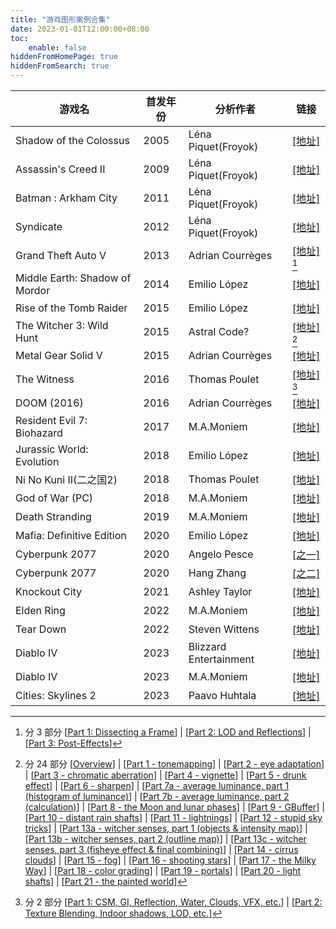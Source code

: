 ```yaml
---
title: "游戏图形案例合集"
date: 2023-01-01T12:00:00+08:00
toc:
    enable: false
hiddenFromHomePage: true
hiddenFromSearch: true
---
```



| 游戏名 | 首发年份 | 分析作者 | 链接 |
|------|------|------|------|
| Shadow of the Colossus | 2005 | Léna Piquet(Froyok) | [\[地址\]](https://www.froyok.fr/blog/2012-10-breakdown-shadow-of-the-colossus-pal-ps2/) |
| Assassin's Creed II | 2009 | Léna Piquet(Froyok) | [\[地址\]](https://www.froyok.fr/blog/2015-12-breakdown-assassins-creed-ii-2/) |
| Batman : Arkham City | 2011 | Léna Piquet(Froyok) | [\[地址\]](https://www.froyok.fr/blog/2012-09-breakdown-batman-arkham-city/) |
| Syndicate | 2012 | Léna Piquet(Froyok) | [\[地址\]](https://www.froyok.fr/blog/2024-01-breakdown-syndicate/) |
| Grand Theft Auto V | 2013 | Adrian Courrèges | [\[地址\]](https://www.adriancourreges.com/blog/2015/11/02/gta-v-graphics-study/) [^GTAV]| 
| Middle Earth: Shadow of Mordor | 2014 | Emilio López | [\[地址\]](https://www.elopezr.com/the-rendering-of-middle-earth-shadow-of-mordor/) |
| Rise of the Tomb Raider | 2015 | Emilio López | [\[地址\]](https://www.elopezr.com/the-rendering-of-rise-of-the-tomb-raider/) | 
| The Witcher 3: Wild Hunt | 2015 | Astral Code? | [\[地址\]](https://astralcode.blogspot.com/2018/11/reverse-engineering-rendering-of.html) [^Witcher3] |
| Metal Gear Solid V | 2015 | Adrian Courrèges | [\[地址\]](https://www.adriancourreges.com/blog/2017/12/15/mgs-v-graphics-study/) |
| The Witness | 2016 | Thomas Poulet | [\[地址\]](https://blog.thomaspoulet.fr/the-witness-frame-part-1/) [^Witness] |
| DOOM (2016) | 2016 | Adrian Courrèges | [\[地址\]](https://www.adriancourreges.com/blog/2016/09/09/doom-2016-graphics-study/) |
| Resident Evil 7: Biohazard | 2017 | M.A.Moniem | [\[地址\]](https://mamoniem.com/behind-the-pretty-frames-resident-evil/) |
| Jurassic World: Evolution | 2018 | Emilio López | [\[地址\]](https://www.elopezr.com/the-rendering-of-jurassic-world-evolution/) |
| Ni No Kuni II(二之国2) | 2018 | Thomas Poulet | [\[地址\]](https://blog.thomaspoulet.fr/ninokuni2-frame/) |
| God of War (PC) | 2018 | M.A.Moniem | [\[地址\]](https://www.mamoniem.com/behind-the-pretty-frames-god-of-war/) |
| Death Stranding | 2019 | M.A.Moniem | [\[地址\]](https://mamoniem.com/behind-the-pretty-frames-death-stranding/) |
| Mafia: Definitive Edition | 2020 | Emilio López | [\[地址\]](https://www.elopezr.com/the-rendering-of-mafia-definitive-edition/) |
| Cyberpunk 2077 | 2020 | Angelo Pesce | [\[之一\]](https://c0de517e.blogspot.com/2020/12/hallucinations-re-rendering-of.html) |
| Cyberpunk 2077 | 2020 | Hang Zhang | [\[之二\]](https://zhangdoa.com/posts/rendering-analysis-cyberpunk-2077) |
| Knockout City | 2021 | Ashley Taylor | [\[地址\]](https://www.velanstudios.com/post/knockout-city-frame-breakdown) |
| Elden Ring | 2022 | M.A.Moniem | [\[地址\]](https://mamoniem.com/behind-the-pretty-frames-elden-ring/) |
| Tear Down | 2022 | Steven Wittens | [\[地址\]](https://acko.net/blog/teardown-frame-teardown/) |
| Diablo IV | 2023 | Blizzard Entertainment | [\[地址\]](https://news.blizzard.com/en-us/diablo4/23964183/peeling-back-the-varnish-the-graphics-of-diablo-iv) |
| Diablo IV | 2023 | M.A.Moniem | [\[地址\]](https://mamoniem.com/behind-the-pretty-frames-diablo-iv/) |
| Cities: Skylines 2 | 2023 | Paavo Huhtala | [\[地址\]](https://blog.paavo.me/cities-skylines-2-performance/) |


[^GTAV]: 分 3 部分 
\[[Part 1: Dissecting a Frame](https://www.adriancourreges.com/blog/2015/11/02/gta-v-graphics-study/)\] | \[[Part 2: LOD and Reflections](https://www.adriancourreges.com/blog/2015/11/02/gta-v-graphics-study-part-2/)\] |  \[[Part 3: Post-Effects](https://www.adriancourreges.com/blog/2015/11/02/gta-v-graphics-study-part-3/)\]  

[^Witcher3]: 分 24 部分 \[[Overview](https://astralcode.blogspot.com/2018/11/reverse-engineering-rendering-of.html)\] | \[[Part 1 - tonemapping](https://astralcode.blogspot.com/2017/09/reverse-engineering-rendering-of.html)\] | \[[Part 2 - eye adaptation](https://astralcode.blogspot.com/2017/10/reverse-engineering-rendering-of.html)\] | \[[Part 3 - chromatic aberration](https://astralcode.blogspot.com/2017/10/reverse-engineering-rendering-of_26.html)\] | \[[Part 4 - vignette](https://astralcode.blogspot.com/2018/02/reverse-engineering-rendering-of.html)\] | \[[Part 5 - drunk effect](https://astralcode.blogspot.com/2018/08/reverse-engineering-rendering-of.html)\] | \[[Part 6 - sharpen](https://astralcode.blogspot.com/2018/11/reverse-engineering-rendering-of_13.html)\] | \[[Part 7a - average luminance, part 1 (histogram of luminance)](https://astralcode.blogspot.com/2018/12/reverse-engineering-rendering-of.html)\] | \[[Part 7b - average luminance, part 2 (calculation)](https://astralcode.blogspot.com/2018/12/reverse-engineering-rendering-of_15.html)\] | \[[Part 8 - the Moon and lunar phases](https://astralcode.blogspot.com/2018/12/reverse-engineering-rendering-of_22.html)\] | \[[Part 9 - GBuffer](https://astralcode.blogspot.com/2018/12/reverse-engineering-rendering-of_28.html)\] | \[[Part 10 - distant rain shafts](https://astralcode.blogspot.com/2019/01/reverse-engineering-rendering-of.html)\] | \[[Part 11 - lightnings](https://astralcode.blogspot.com/2019/03/reverse-engineering-rendering-of.html)\] | \[[Part 12 - stupid sky tricks](https://astralcode.blogspot.com/2019/03/reverse-engineering-rendering-of_17.html)\] | \[[Part 13a - witcher senses, part 1 (objects & intensity map)](https://astralcode.blogspot.com/2019/04/reverse-engineering-rendering-of.html)\] | \[[Part 13b - witcher senses, part 2 (outline map)](https://astralcode.blogspot.com/2019/04/reverse-engineering-rendering-of_74.html)\] | \[[Part 13c - witcher senses, part 3 (fisheye effect & final combining)](https://astralcode.blogspot.com/2019/04/reverse-engineering-rendering-of_6.html)\] | \[[Part 14 - cirrus clouds](https://astralcode.blogspot.com/2019/05/reverse-engineering-rendering-of.html)\] | \[[Part 15 - fog](https://astralcode.blogspot.com/2019/06/reverse-engineering-rendering-of.html)\] | \[[Part 16 - shooting stars](https://astralcode.blogspot.com/2020/02/reverse-engineering-rendering-of.html)\] | \[[Part 17 - the Milky Way](https://astralcode.blogspot.com/2020/03/reverse-engineering-rendering-of.html)\] | \[[Part 18 - color grading](https://astralcode.blogspot.com/2020/03/reverse-engineering-rendering-of_11.html)\] | \[[Part 19 - portals](https://astralcode.blogspot.com/2020/05/reverse-engineering-rendering-of.html)\] | \[[Part 20 - light shafts](https://astralcode.blogspot.com/2020/01/reverse-engineering-rendering-of.html)\] | \[[Part 21 - the painted world](https://astralcode.blogspot.com/2020/11/reverse-engineering-rendering-of.html)\]

[^Witness]: 分 2 部分 
\[[Part 1: CSM, GI, Reflection, Water, Clouds, VFX, etc.](https://blog.thomaspoulet.fr/the-witness-frame-part-1/)\] | \[[Part 2: Texture Blending, Indoor shadows, LOD, etc.](https://blog.thomaspoulet.fr/the-witness-frame-part-2/)\]

